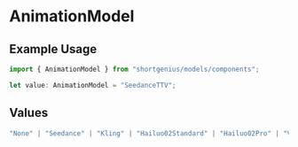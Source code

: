 # AnimationModel

## Example Usage

```typescript
import { AnimationModel } from "shortgenius/models/components";

let value: AnimationModel = "SeedanceTTV";
```

## Values

```typescript
"None" | "Seedance" | "Kling" | "Hailuo02Standard" | "Hailuo02Pro" | "Veo3" | "SeedanceTTV"
```